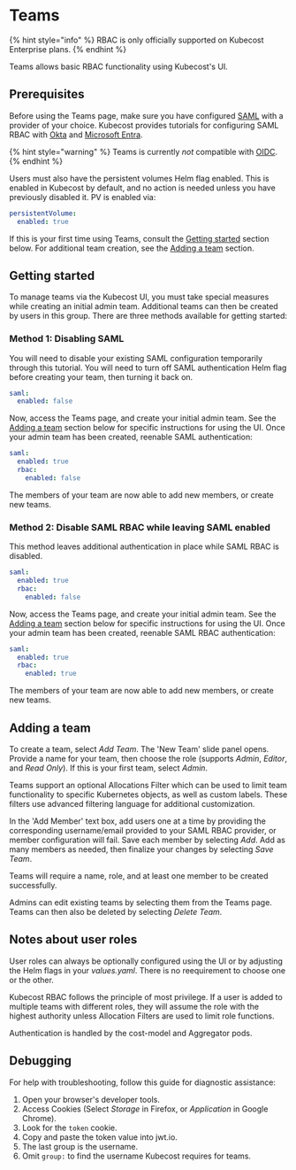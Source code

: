 # Teams

{% hint style="info" %}
RBAC is only officially supported on Kubecost Enterprise plans.
{% endhint %}

Teams allows basic RBAC functionality using Kubecost's UI.

## Prerequisites

Before using the Teams page, make sure you have configured [SAML](/install-and-configure/advanced-configuration/user-management-saml/README.md) with a provider of your choice. Kubecost provides tutorials for configuring SAML RBAC with [Okta](/install-and-configure/advanced-configuration/user-management-saml/okta-saml-integration.md) and [Microsoft Entra](/install-and-configure/advanced-configuration/user-management-saml/microsoft-entra-id-saml-integration-for-kubecost.md).

{% hint style="warning" %}
Teams is currently *not* compatible with [OIDC](/install-and-configure/advanced-configuration/user-management-oidc/user-management-oidc.md).
{% endhint %}

Users must also have the persistent volumes Helm flag enabled. This is enabled in Kubecost by default, and no action is needed unless you have previously disabled it. PV is enabled via:

```yaml
persistentVolume:
  enabled: true
```

If this is your first time using Teams, consult the [Getting started](teams.md#getting-started) section below. For additional team creation, see the [Adding a team](teams.md#adding-a-team) section.

## Getting started

To manage teams via the Kubecost UI, you must take special measures while creating an initial admin team. Additional teams can then be created by users in this group. There are three methods available for getting started:

### Method 1: Disabling SAML

You will need to disable your existing SAML configuration temporarily through this tutorial. You will need to turn off SAML authentication Helm flag before creating your team, then turning it back on.

```yaml
saml:
  enabled: false
```

Now, access the Teams page, and create your initial admin team. See the [Adding a team](teams.md#adding-a-team) section below for specific instructions for using the UI. Once your admin team has been created, reenable SAML authentication:

```yaml
saml:
  enabled: true
  rbac:
    enabled: false
```

The members of your team are now able to add new members, or create new teams.

### Method 2: Disable SAML RBAC while leaving SAML enabled

This method leaves additional authentication in place while SAML RBAC is disabled.

```yaml
saml:
  enabled: true
  rbac:
    enabled: false
```

Now, access the Teams page, and create your initial admin team. See the [Adding a team](teams.md#adding-a-team) section below for specific instructions for using the UI. Once your admin team has been created, reenable SAML RBAC authentication:

```yaml
saml:
  enabled: true
  rbac:
    enabled: true
```

The members of your team are now able to add new members, or create new teams.

## Adding a team

To create a team, select *Add Team*. The 'New Team' slide panel opens. Provide a name for your team, then choose the role (supports *Admin*, *Editor*, and *Read Only*). If this is your first team, select *Admin*.

Teams support an optional Allocations Filter which can be used to limit team functionality to specific Kubernetes objects, as well as custom labels. These filters use advanced filtering language for additional customization.

In the 'Add Member' text box, add users one at a time by providing the corresponding username/email provided to your SAML RBAC provider, or member configuration will fail. Save each member by selecting *Add*. Add as many members as needed, then finalize your changes by selecting *Save Team*.

Teams will require a name, role, and at least one member to be created successfully.

Admins can edit existing teams by selecting them from the Teams page. Teams can then also be deleted by selecting *Delete Team*.

## Notes about user roles

User roles can always be optionally configured using the UI or by adjusting the Helm flags in your *values.yaml*. There is no reequirement to choose one or the other.

Kubecost RBAC follows the principle of most privilege. If a user is added to multiple teams with different roles, they will assume the role with the highest authority unless Allocation Filters are used to limit role functions.

Authentication is handled by the cost-model and Aggregator pods.

## Debugging

For help with troubleshooting, follow this guide for diagnostic assistance:

1. Open your browser's developer tools.
2. Access Cookies (Select *Storage* in Firefox, or *Application* in Google Chrome).
3. Look for the `token` cookie.
4. Copy and paste the token value into jwt.io.
5. The last group is the username.
6. Omit `group:` to find the username Kubecost requires for teams.
